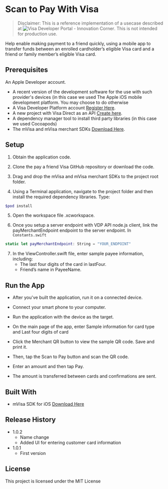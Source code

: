 # Scan to Pay With Visa
> Disclaimer: This is a reference implementation of a usecase described at ![Visa Developer Portal - Innovation Corner](http://developer.visa.com). This is not intended for production use.

Help enable making payment to a friend quickly, using a mobile app to transfer funds between an enrolled cardholder’s eligible Visa card and a friend or family member’s eligible Visa card.


## Prerequisites
An Apple Developer account. 
- A recent version of the development software for the use with such provider's devices (in this case we used The Apple iOS mobile development platform. You may choose to do otherwise 
- A Visa Developer Platform account [Register Here].
- A new project with Visa Direct as an API [Create here].
- A dependency manager tool to install third party libraries (in this case we used Cocoapods) 
- The mVisa and mVisa merchant SDKs [Download Here].

## Setup
1.  Obtain the application code.

2.  Clone the pay a friend Visa GitHub repository or download the code.

3.  Drag and drop the mVisa and mVisa merchant SDKs to the project root folder.

4.  Using a Terminal application, navigate to the project folder and then install the required dependency libraries. Type:

```sh
$pod install
```

5. Open the workspace file .xcworkspace.

6. Once you setup a server endpoint with VDP API node.js client, link the payMerchantEndpoint endpoint to the server endpoint. In `Constants.swift`
```swift
static let payMerchantEndpoint: String = "YOUR_ENDPOINT"
```
7. In the ViewController.swift file, enter sample payee information, including:
     - The last four digits of the card in lastFour.
     - Friend’s name in PayeeName.


## Run the App
- After you've built the application, run it on a connected device.
- Connect your smart phone to your computer.
- Run the application with the device as the target.
- On the main page of the app, enter Sample information for card type and Last four digits of card 
- Click the Merchant QR button to view the sample QR code. Save and print it.
- Then, tap the Scan to Pay button and scan the QR code.
- Enter an amount and then tap Pay.
- The amount is transferred between cards and confirmations are sent.


   [Register Here]: <https://developer.visa.com/portal/#users/new>
   [Create here]: <https://developer.visa.com/vdpguide#create_project>
   [Download Here]: <https://developer.visa.com/capabilities/visa_direct/docs#using_mvisa_sdk>
   [Setup Instructions]: <https://cocoapods.org/>

## Built With
- mVisa SDK for iOS [Download Here]

## Release History


* 1.0.2
    * Name change
    * Added UI for entering customer card information
* 1.0.1
    * First version

## License

This project is licensed under the MIT License 


   [Register Here]: <https://developer.visa.com/portal/#users/new>
   [Create here]: <https://developer.visa.com/vdpguide#create_project>
   [Download Here]: <https://developer.visa.com/capabilities/visa_direct/docs#using_mvisa_sdk>
   [Setup Instructions]: <https://cocoapods.org/>
   [Github Page]: <https://github.com/Alamofire/Alamofire>



